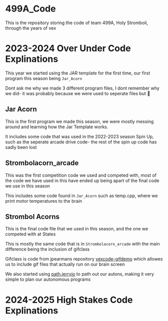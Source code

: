 # 499A_Code
This is the repository storing the code of team 499A, Holy Stromboli, through the years of vex

# 2023-2024 Over Under Code Explinations
This year we started using the JAR template for the first time, our first program this season being `Jar_Acorn`

Dont ask me why we made 3 different program files, I dont remember why we did- it was probably because we were used to seperate files but 🤷
## Jar Acorn

This is the first program we made this season, we were mostly messing around and learning how the Jar Template works.

It includes some code that was used in the 2022-2023 season Spin Up, such as the seperate arcade drive code- the rest of the spin up code has sadly been lost

## Strombolacorn_arcade
This was the first competition code we used and competed with, most of the code we have used in this have ended up being apart of the final code we use in this season

This includes some code found in `Jar_Acorn` such as temp.cpp, where we print motor temperatures to the brain

## Strombol Acorns

This is the final code file that we used in this season, and the one we competed with at States

This is mostly the same code that is in `Strombolacorn_arcade` with the main difference being the inclusion of gifclass

Gifclass is code from  jpearmans repository [vexcode-gifdemo](https://github.com/jpearman/vexcode-gifdemo) which allowes us to include gif files that actually run on our brain screen

We also started using [path.jerryio](https://path.jerryio.com) to path out our autons, making it very simple to plan our autonomous programs

# 2024-2025 High Stakes Code Explinations
